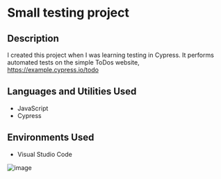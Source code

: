 Small testing project
=======================

Description
-----------
I created this project when I was learning testing in Cypress. It performs automated tests on the simple ToDos website, https://example.cypress.io/todo

Languages and Utilities Used
-----------
* JavaScript
* Cypress

Environments Used
-----------
* Visual Studio Code

![image](https://github.com/DanielKohl1991/ToDo-list-cypress/assets/67060562/1038ff73-cdc8-4ed8-b0c7-59649e05bdb9)
